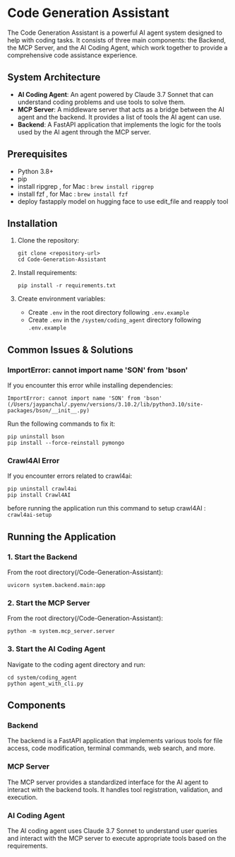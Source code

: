 # Code Generation Assistant

The Code Generation Assistant is a powerful AI agent system designed to help with coding tasks. It consists of three main components: the Backend, the MCP Server, and the AI Coding Agent, which work together to provide a comprehensive code assistance experience.

## System Architecture

- **AI Coding Agent**: An agent powered by Claude 3.7 Sonnet that can understand coding problems and use tools to solve them.
- **MCP Server**: A middleware server that acts as a bridge between the AI agent and the backend. It provides a list of tools the AI agent can use.
- **Backend**: A FastAPI application that implements the logic for the tools used by the AI agent through the MCP server.

## Prerequisites

- Python 3.8+
- pip
- install ripgrep , for Mac : ```brew install ripgrep```
- install fzf , for Mac : ```brew install fzf```
- deploy fastapply model on hugging face to use edit_file and reapply tool


## Installation

1. Clone the repository:
   ```
   git clone <repository-url>
   cd Code-Generation-Assistant
   ```

2. Install requirements:
   ```
   pip install -r requirements.txt
   ```

3. Create environment variables:
   - Create `.env` in the root directory following `.env.example`
   - Create `.env` in the `/system/coding_agent` directory following `.env.example`

## Common Issues & Solutions

### ImportError: cannot import name 'SON' from 'bson'

If you encounter this error while installing dependencies:
```
ImportError: cannot import name 'SON' from 'bson' (/Users/jaypanchal/.pyenv/versions/3.10.2/lib/python3.10/site-packages/bson/__init__.py)
```

Run the following commands to fix it:
```
pip uninstall bson
pip install --force-reinstall pymongo
```

### Crawl4AI Error

If you encounter errors related to crawl4ai:
```
pip uninstall crawl4ai
pip install Crawl4AI
```

before running the application run this command to setup crawl4AI : ```crawl4ai-setup```

## Running the Application

### 1. Start the Backend

From the root directory(/Code-Generation-Assistant):
```
uvicorn system.backend.main:app
```

### 2. Start the MCP Server

From the root directory(/Code-Generation-Assistant):
```
python -m system.mcp_server.server
```

### 3. Start the AI Coding Agent

Navigate to the coding agent directory and run:
```
cd system/coding_agent
python agent_with_cli.py
```

## Components

### Backend

The backend is a FastAPI application that implements various tools for file access, code modification, terminal commands, web search, and more.

### MCP Server

The MCP server provides a standardized interface for the AI agent to interact with the backend tools. It handles tool registration, validation, and execution.

### AI Coding Agent

The AI coding agent uses Claude 3.7 Sonnet to understand user queries and interact with the MCP server to execute appropriate tools based on the requirements.
